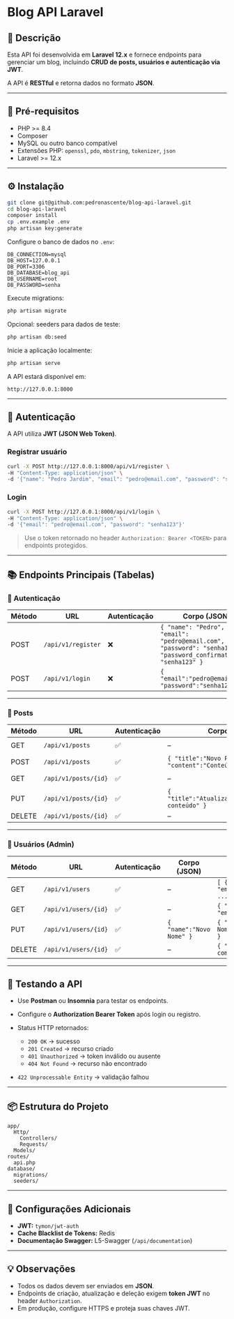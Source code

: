 # Blog API Laravel

## 📝 Descrição

Esta API foi desenvolvida em **Laravel 12.x** e fornece endpoints para gerenciar um blog, incluindo **CRUD de posts, usuários e autenticação via JWT**.

A API é **RESTful** e retorna dados no formato **JSON**.

---

## 🚀 Pré-requisitos

* PHP >= 8.4
* Composer
* MySQL ou outro banco compatível
* Extensões PHP: `openssl`, `pdo`, `mbstring`, `tokenizer`, `json`
* Laravel >= 12.x

---

## ⚙️ Instalação

```bash
git clone git@github.com:pedronascente/blog-api-laravel.git
cd blog-api-laravel
composer install
cp .env.example .env
php artisan key:generate
```

Configure o banco de dados no `.env`:

```
DB_CONNECTION=mysql
DB_HOST=127.0.0.1
DB_PORT=3306
DB_DATABASE=blog_api
DB_USERNAME=root
DB_PASSWORD=senha
```

Execute migrations:

```bash
php artisan migrate
```

Opcional: seeders para dados de teste:

```bash
php artisan db:seed
```

Inicie a aplicação localmente:

```bash
php artisan serve
```

A API estará disponível em:

```
http://127.0.0.1:8000
```

---

## 🔐 Autenticação

A API utiliza **JWT (JSON Web Token)**.

### Registrar usuário

```bash
curl -X POST http://127.0.0.1:8000/api/v1/register \
-H "Content-Type: application/json" \
-d '{"name": "Pedro Jardim", "email": "pedro@email.com", "password": "senha123", "password_confirmation": "senha123"}'
```

### Login

```bash
curl -X POST http://127.0.0.1:8000/api/v1/login \
-H "Content-Type: application/json" \
-d '{"email": "pedro@email.com", "password": "senha123"}'
```

> Use o token retornado no header `Authorization: Bearer <TOKEN>` para endpoints protegidos.

---

## 📚 Endpoints Principais (Tabelas)

### 🔐 Autenticação

| Método | URL                | Autenticação | Corpo (JSON)                                                                                                   | Resposta (JSON)                                                                     |
| ------ | ------------------ | ------------ | -------------------------------------------------------------------------------------------------------------- | ----------------------------------------------------------------------------------- |
| POST   | `/api/v1/register` | ❌            | `{ "name": "Pedro", "email": "pedro@email.com", "password": "senha123", "password_confirmation": "senha123" }` | `{ "user": { "id":1, "name":"Pedro", "email":"pedro@email.com" }, "token": "..." }` |
| POST   | `/api/v1/login`    | ❌            | `{ "email":"pedro@email.com", "password":"senha123" }`                                                         | `{ "token":"...", "token_type":"bearer", "expires_in":3600 }`                       |

---

### 📝 Posts

| Método | URL                  | Autenticação | Corpo (JSON)                                         | Resposta (JSON)                                                             |
| ------ | -------------------- | ------------ | ---------------------------------------------------- | --------------------------------------------------------------------------- |
| GET    | `/api/v1/posts`      | ✅            | –                                                    | `[ { "id":1, "title":"Post 1", "content":"Conteúdo" }, ... ]`               |
| POST   | `/api/v1/posts`      | ✅            | `{ "title":"Novo Post", "content":"Conteúdo" }`      | `{ "id":3, "title":"Novo Post", "content":"Conteúdo", "created_at":"..." }` |
| GET    | `/api/v1/posts/{id}` | ✅            | –                                                    | `{ "id":3, "title":"Novo Post", "content":"Conteúdo" }`                     |
| PUT    | `/api/v1/posts/{id}` | ✅            | `{ "title":"Atualizado","content":"Novo conteúdo" }` | `{ "id":3,"title":"Atualizado","content":"Novo conteúdo" }`                 |
| DELETE | `/api/v1/posts/{id}` | ✅            | –                                                    | `{ "message":"Post deletado com sucesso." }`                                |

---

### 👤 Usuários (Admin)

| Método | URL                  | Autenticação | Corpo (JSON)             | Resposta (JSON)                                                  |
| ------ | -------------------- | ------------ | ------------------------ | ---------------------------------------------------------------- |
| GET    | `/api/v1/users`      | ✅            | –                        | `[ { "id":1, "name":"Pedro", "email":"pedro@email.com" }, ... ]` |
| GET    | `/api/v1/users/{id}` | ✅            | –                        | `{ "id":1, "name":"Pedro", "email":"pedro@email.com" }`          |
| PUT    | `/api/v1/users/{id}` | ✅            | `{ "name":"Novo Nome" }` | `{ "id":1, "name":"Novo Nome","email":"pedro@email.com" }`       |
| DELETE | `/api/v1/users/{id}` | ✅            | –                        | `{ "message":"Usuário deletado com sucesso." }`                  |

---

## 🧪 Testando a API

* Use **Postman** ou **Insomnia** para testar os endpoints.
* Configure o **Authorization Bearer Token** após login ou registro.
* Status HTTP retornados:

  * `200 OK` → sucesso
  * `201 Created` → recurso criado
  * `401 Unauthorized` → token inválido ou ausente
  * `404 Not Found` → recurso não encontrado
* `422 Unprocessable Entity` → validação falhou

---

## 📦 Estrutura do Projeto

```
app/
  Http/
    Controllers/
    Requests/
  Models/
routes/
  api.php
database/
  migrations/
  seeders/
```

---

## 🔧 Configurações Adicionais

* **JWT:** `tymon/jwt-auth`
* **Cache Blacklist de Tokens:** Redis
* **Documentação Swagger:** L5-Swagger (`/api/documentation`)

---

## 💡 Observações

* Todos os dados devem ser enviados em **JSON**.
* Endpoints de criação, atualização e deleção exigem **token JWT** no header `Authorization`.
* Em produção, configure HTTPS e proteja suas chaves JWT.
